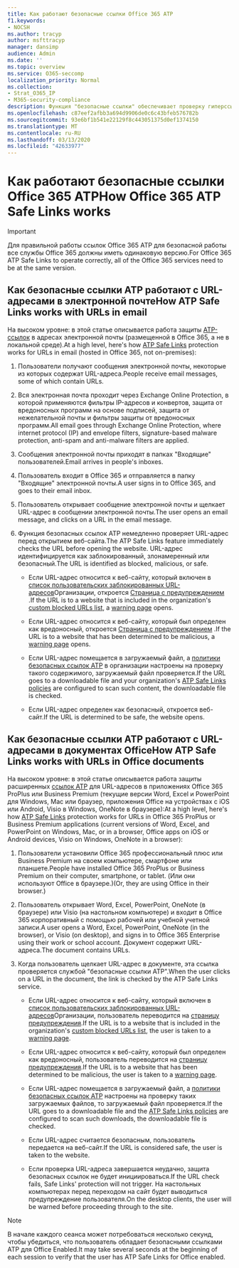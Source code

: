 ```yaml
---
title: Как работают безопасные ссылки Office 365 ATP
f1.keywords:
- NOCSH
ms.author: tracyp
author: msfttracyp
manager: dansimp
audience: Admin
ms.date: ''
ms.topic: overview
ms.service: O365-seccomp
localization_priority: Normal
ms.collection:
- Strat_O365_IP
- M365-security-compliance
description: Функция "безопасные ссылки" обеспечивает проверку гиперссылок в документах Office и в сообщениях электронной почты. Прочтите эту статью, чтобы узнать, как работают безопасные ссылки ATP.
ms.openlocfilehash: c87eef2afbb3a694d9906de0c6c43bfeb576782b
ms.sourcegitcommit: 93e6bf1b541e22129f8c443051375d0ef1374150
ms.translationtype: MT
ms.contentlocale: ru-RU
ms.lasthandoff: 03/13/2020
ms.locfileid: "42633977"
---
```

# <a name="how-office-365-atp-safe-links-works"></a><span data-ttu-id="3e6c9-104">Как работают безопасные ссылки Office 365 ATP</span><span class="sxs-lookup"><span data-stu-id="3e6c9-104">How Office 365 ATP Safe Links works</span></span>
> [!IMPORTANT] 
> <span data-ttu-id="3e6c9-105">Для правильной работы ссылок Office 365 ATP для безопасной работы все службы Office 365 должны иметь одинаковую версию.</span><span class="sxs-lookup"><span data-stu-id="3e6c9-105">For Office 365 ATP Safe Links to operate correctly, all of the Office 365 services need to be at the same version.</span></span>
         
## <a name="how-atp-safe-links-works-with-urls-in-email"></a><span data-ttu-id="3e6c9-106">Как безопасные ссылки ATP работают с URL-адресами в электронной почте</span><span class="sxs-lookup"><span data-stu-id="3e6c9-106">How ATP Safe Links works with URLs in email</span></span>

<span data-ttu-id="3e6c9-107">На высоком уровне: в этой статье описывается работа защиты [ATP-ссылок](atp-safe-links.md) в адресах электронной почты (размещенной в Office 365, а не в локальной среде).</span><span class="sxs-lookup"><span data-stu-id="3e6c9-107">At a high level, here's how [ATP Safe Links](atp-safe-links.md) protection works for URLs in email (hosted in Office 365, not on-premises):</span></span>
  
1. <span data-ttu-id="3e6c9-108">Пользователи получают сообщения электронной почты, некоторые из которых содержат URL-адреса.</span><span class="sxs-lookup"><span data-stu-id="3e6c9-108">People receive email messages, some of which contain URLs.</span></span>
    
2. <span data-ttu-id="3e6c9-109">Вся электронная почта проходит через Exchange Online Protection, в которой применяются фильтры IP-адресов и конвертов, защита от вредоносных программ на основе подписей, защита от нежелательной почты и фильтры защиты от вредоносных программ.</span><span class="sxs-lookup"><span data-stu-id="3e6c9-109">All email goes through Exchange Online Protection, where internet protocol (IP) and envelope filters, signature-based malware protection, anti-spam and anti-malware filters are applied.</span></span> 
    
3. <span data-ttu-id="3e6c9-110">Сообщения электронной почты приходят в папках "Входящие" пользователей.</span><span class="sxs-lookup"><span data-stu-id="3e6c9-110">Email arrives in people's inboxes.</span></span>
    
4. <span data-ttu-id="3e6c9-111">Пользователь входит в Office 365 и отправляется в папку "Входящие" электронной почты.</span><span class="sxs-lookup"><span data-stu-id="3e6c9-111">A user signs in to Office 365, and goes to their email inbox.</span></span>
    
5. <span data-ttu-id="3e6c9-112">Пользователь открывает сообщение электронной почты и щелкает URL-адрес в сообщении электронной почты.</span><span class="sxs-lookup"><span data-stu-id="3e6c9-112">The user opens an email message, and clicks on a URL in the email message.</span></span>
    
6. <span data-ttu-id="3e6c9-113">Функция безопасных ссылок ATP немедленно проверяет URL-адрес перед открытием веб-сайта.</span><span class="sxs-lookup"><span data-stu-id="3e6c9-113">The ATP Safe Links feature immediately checks the URL before opening the website.</span></span> <span data-ttu-id="3e6c9-114">URL-адрес идентифицируется как заблокированный, злонамеренный или безопасный.</span><span class="sxs-lookup"><span data-stu-id="3e6c9-114">The URL is identified as blocked, malicious, or safe.</span></span>
        
   - <span data-ttu-id="3e6c9-115">Если URL-адрес относится к веб-сайту, который включен в [список пользовательских заблокированных URL-адресов](set-up-a-custom-blocked-urls-list-wtih-atp.md)Организации, откроется [Страница с предупреждением](atp-safe-links-warning-pages.md) .</span><span class="sxs-lookup"><span data-stu-id="3e6c9-115">If the URL is to a website that is included in the organization's [custom blocked URLs list](set-up-a-custom-blocked-urls-list-wtih-atp.md), a [warning page](atp-safe-links-warning-pages.md) opens.</span></span> 
    
   - <span data-ttu-id="3e6c9-116">Если URL-адрес относится к веб-сайту, который был определен как вредоносный, откроется [Страница с предупреждением](atp-safe-links-warning-pages.md) .</span><span class="sxs-lookup"><span data-stu-id="3e6c9-116">If the URL is to a website that has been determined to be malicious, a [warning page](atp-safe-links-warning-pages.md) opens.</span></span> 
    
   - <span data-ttu-id="3e6c9-117">Если URL-адрес помещается в загружаемый файл, а [политики безопасных ссылок ATP](set-up-atp-safe-links-policies.md) в организации настроены на проверку такого содержимого, загружаемый файл проверяется.</span><span class="sxs-lookup"><span data-stu-id="3e6c9-117">If the URL goes to a downloadable file and your organization's [ATP Safe Links policies](set-up-atp-safe-links-policies.md) are configured to scan such content, the downloadable file is checked.</span></span> 
    
   - <span data-ttu-id="3e6c9-118">Если URL-адрес определен как безопасный, откроется веб-сайт.</span><span class="sxs-lookup"><span data-stu-id="3e6c9-118">If the URL is determined to be safe, the website opens.</span></span>
    
## <a name="how-atp-safe-links-works-with-urls-in-office-documents"></a><span data-ttu-id="3e6c9-119">Как безопасные ссылки ATP работают с URL-адресами в документах Office</span><span class="sxs-lookup"><span data-stu-id="3e6c9-119">How ATP Safe Links works with URLs in Office documents</span></span> 

<span data-ttu-id="3e6c9-120">На высоком уровне: в этой статье описывается работа защиты расширенных [ссылок ATP](atp-safe-links.md) для URL-адресов в приложениях Office 365 ProPlus или Business Premium (текущие версии Word, Excel и PowerPoint для Windows, Mac или браузер, приложения Office на устройствах с iOS или Android, Visio в Windows, OneNote в браузере):</span><span class="sxs-lookup"><span data-stu-id="3e6c9-120">At a high level, here's how [ATP Safe Links](atp-safe-links.md) protection works for URLs in Office 365 ProPlus or Business Premium applications (current versions of Word, Excel, and PowerPoint on Windows, Mac, or in a browser, Office apps on iOS or Android devices, Visio on Windows, OneNote in a browser):</span></span>
  
1. <span data-ttu-id="3e6c9-121">Пользователи установили Office 365 профессиональный плюс или Business Premium на своем компьютере, смартфоне или планшете.</span><span class="sxs-lookup"><span data-stu-id="3e6c9-121">People have installed Office 365 ProPlus or Business Premium on their computer, smartphone, or tablet.</span></span> <span data-ttu-id="3e6c9-122">(Или они используют Office в браузере.)</span><span class="sxs-lookup"><span data-stu-id="3e6c9-122">(Or, they are using Office in their browser.)</span></span>
    
2. <span data-ttu-id="3e6c9-123">Пользователь открывает Word, Excel, PowerPoint, OneNote (в браузере) или Visio (на настольном компьютере) и входит в Office 365 корпоративный с помощью рабочей или учебной учетной записи.</span><span class="sxs-lookup"><span data-stu-id="3e6c9-123">A user opens a Word, Excel, PowerPoint, OneNote (in the browser), or Visio (on desktop), and signs in to Office 365 Enterprise using their work or school account.</span></span> <span data-ttu-id="3e6c9-124">Документ содержит URL-адреса.</span><span class="sxs-lookup"><span data-stu-id="3e6c9-124">The document contains URLs.</span></span>
    
3. <span data-ttu-id="3e6c9-125">Когда пользователь щелкает URL-адрес в документе, эта ссылка проверяется службой "безопасные ссылки ATP".</span><span class="sxs-lookup"><span data-stu-id="3e6c9-125">When the user clicks on a URL in the document, the link is checked by the ATP Safe Links service.</span></span>
    
   - <span data-ttu-id="3e6c9-126">Если URL-адрес относится к веб-сайту, который включен в [список пользовательских заблокированных URL-адресов](set-up-a-custom-blocked-urls-list-wtih-atp.md)Организации, пользователь переводится на [страницу предупреждения](atp-safe-links-warning-pages.md).</span><span class="sxs-lookup"><span data-stu-id="3e6c9-126">If the URL is to a website that is included in the organization's [custom blocked URLs list](set-up-a-custom-blocked-urls-list-wtih-atp.md), the user is taken to a [warning page](atp-safe-links-warning-pages.md).</span></span>
    
   - <span data-ttu-id="3e6c9-127">Если URL-адрес относится к веб-сайту, который был определен как вредоносный, пользователь переводится на [страницу предупреждения](atp-safe-links-warning-pages.md).</span><span class="sxs-lookup"><span data-stu-id="3e6c9-127">If the URL is to a website that has been determined to be malicious, the user is taken to a [warning page](atp-safe-links-warning-pages.md).</span></span>
    
   - <span data-ttu-id="3e6c9-128">Если URL-адрес помещается в загружаемый файл, а [политики безопасных ссылок ATP](set-up-atp-safe-links-policies.md) настроены на проверку таких загружаемых файлов, то загружаемый файл проверяется.</span><span class="sxs-lookup"><span data-stu-id="3e6c9-128">If the URL goes to a downloadable file and the [ATP Safe Links policies](set-up-atp-safe-links-policies.md) are configured to scan such downloads, the downloadable file is checked.</span></span> 
    
   - <span data-ttu-id="3e6c9-129">Если URL-адрес считается безопасным, пользователь передается на веб-сайт.</span><span class="sxs-lookup"><span data-stu-id="3e6c9-129">If the URL is considered safe, the user is taken to the website.</span></span>
      
   - <span data-ttu-id="3e6c9-130">Если проверка URL-адреса завершается неудачно, защита безопасных ссылок не будет инициироваться.</span><span class="sxs-lookup"><span data-stu-id="3e6c9-130">If the URL check fails, Safe Links' protection will not trigger.</span></span> <span data-ttu-id="3e6c9-131">На настольных компьютерах перед переходом на сайт будет выводиться предупреждение пользователя.</span><span class="sxs-lookup"><span data-stu-id="3e6c9-131">On the desktop clients, the user will be warned before proceeding through to the site.</span></span>
      
> [!NOTE]
> <span data-ttu-id="3e6c9-132">В начале каждого сеанса может потребоваться несколько секунд, чтобы убедиться, что пользователь обладает безопасными ссылками ATP для Office Enabled.</span><span class="sxs-lookup"><span data-stu-id="3e6c9-132">It may take several seconds at the beginning of each session to verify that the user has ATP Safe Links for Office enabled.</span></span> 
      
